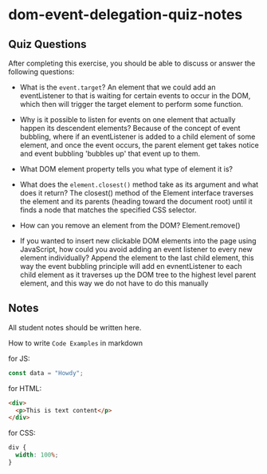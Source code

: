 # dom-event-delegation-quiz-notes

## Quiz Questions

After completing this exercise, you should be able to discuss or answer the following questions:

- What is the `event.target`?
An element that we could add an eventListener to that is waiting for certain events to occur in the DOM, which then will trigger the target element to perform some function.

- Why is it possible to listen for events on one element that actually happen its descendent elements?
Because of the concept of event bubbling, where if an eventListener is added to a child element of some element, and once the event occurs, the parent element get takes notice and event bubbling 'bubbles up' that event up to them.

- What DOM element property tells you what type of element it is?

- What does the `element.closest()` method take as its argument and what does it return?
The closest() method of the Element interface traverses the element and its parents (heading toward the document root) until it finds a node that matches the specified CSS selector.

- How can you remove an element from the DOM?
Element.remove()

- If you wanted to insert new clickable DOM elements into the page using JavaScript, how could you avoid adding an event listener to every new element individually?
Append the element to the last child element, this way the event bubbling principle will  add en evnentListener to each child element as it traverses up the DOM tree to the highest level parent element, and this way we do not have to do this manually

## Notes

All student notes should be written here.


How to write `Code Examples` in markdown

for JS:

```javascript
const data = "Howdy";
```

for HTML:

```html
<div>
  <p>This is text content</p>
</div>
```

for CSS:

```css
div {
  width: 100%;
}
```
